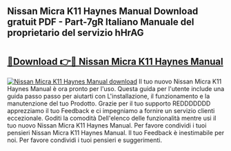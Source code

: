 ## Nissan Micra K11 Haynes Manual Download gratuit PDF - Part-7gR Italiano Manuale del proprietario del servizio hHrAG

# <h2><a href="http://df99luu.blite.top/?on=Nissan+Micra+K11+Haynes+Manual">🔗Download 👉🔴 Nissan Micra K11 Haynes Manual</a></h2>

[![Nissan Micra K11 Haynes Manual download](https://i.imgur.com/lujVjoI.png)](http://df99luu.blite.top/?on=Nissan+Micra+K11+Haynes+Manual)
Il tuo nuovo Nissan Micra K11 Haynes Manual è ora pronto per l'uso. Questa guida per l'utente include una guida passo passo per aiutarti con L'installazione, il funzionamento e la manutenzione del tuo Prodotto. Grazie per il tuo supporto REDDDDDDD apprezziamo il tuo Feedback e ci impegniamo a fornire un servizio clienti eccezionale. Goditi la comodità Dell'elenco delle funzionalità mentre usi il tuo nuovo Nissan Micra K11 Haynes Manual. Per favore condividi i tuoi pensieri Nissan Micra K11 Haynes Manual. Il tuo Feedback è inestimabile per noi. Per favore condividi i tuoi pensieri e suggerimenti.
